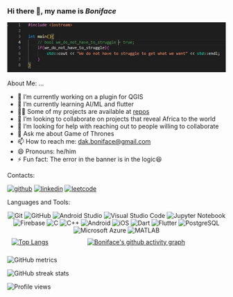 ### Hi there 👋, my name is *Boniface*
![banner](https://github.com/Serkhani/Serkhani/blob/42d9c7d673faeee710a81075ca68b101bf270d1e/banner.JPG)

About Me: ...

- 🔭 I’m currently working on a plugin for QGIS 
- 🌱 I’m currently learning AI/ML and flutter 
- 👨‍💻 Some of my projects are available at [repos](https://github.com/Serkhani?tab=repositories)
- 👯 I’m looking to collaborate on projects that reveal Africa to the world 
- 🤔 I’m looking for help with reaching out to people willing to collaborate 
- 💬 Ask me about Game of Thrones 
- 📫 How to reach me: dak.boniface@gmail.com 
- 😄 Pronouns: he/him 
- ⚡ Fun fact: The error in the banner is in the logic😆

Contacts: 

[<img src='https://cdn.jsdelivr.net/npm/simple-icons@3.0.1/icons/github.svg' alt='github' height='40'>](https://github.com/Serkhani)  [<img src='https://cdn.jsdelivr.net/npm/simple-icons@3.0.1/icons/linkedin.svg' alt='linkedin' height='40'>](https://www.linkedin.com/in/https://www.linkedin.com/in/dakboniface/)  [<img src='https://cdn.jsdelivr.net/npm/simple-icons@3.0.1/icons/leetcode.svg' alt='leetcode' height='40'>](https://www.leetcode.com/serkhani)  

Languages and Tools:
<!-- <p align="center">  -->
<!-- <a href="https://flutter.dev/" target="_blank" rel="noreferrer">
    <img src="https://www.vectorlogo.zone/logos/opencv/opencv-icon.svg" alt="opencv" width="40" height="40" />
</a>
<div style="display: flex;">
    <a href="https://opencv.org/" target="_blank" rel="noreferrer" style="flex: 1; padding: 10px;">
        <img src="https://www.vectorlogo.zone/logos/opencv/opencv-icon.svg" alt="opencv" width="40" height="40" />
    </a>
    <a href="https://firebase.google.com/" target="_blank" rel="noreferrer" style="flex: 1; padding: 10px;">
        <img src="https://www.vectorlogo.zone/logos/firebase/firebase-icon.svg" alt="Firebase" width="40" height="40" />
    </a>
    <a href="https://www.apple.com/ios/" target="_blank" rel="noreferrer" style="flex: 1; padding: 10px;">
        <img src="https://www.vectorlogo.zone/logos/apple/apple-icon.svg" alt="iOS" width="40" height="40" />
    </a>
    <a href="https://jupyter.org/" target="_blank" rel="noreferrer" style="flex: 1; padding: 10px;">
        <img src="https://www.vectorlogo.zone/logos/jupyter/jupyter-icon.svg" alt="Jupyter" width="40" height="40" />
    </a>
    <a href="https://dart.dev/" target="_blank" rel="noreferrer" style="flex: 1; padding: 10px;">
        <img src="https://www.vectorlogo.zone/logos/dartlang/dartlang-icon.svg" alt="Dart" width="40" height="40" />
    </a>
    <a href="https://azure.com/" target="_blank" rel="noreferrer" style="flex: 1; padding: 10px;">
        <img src="https://www.vectorlogo.zone/logos/microsoft_azure/microsoft_azure-icon.svg" alt="Azure" width="40" height="40" />
    </a>
</div> -->

<!-- <a href="https://developer.android.com" target="_blank" rel="noreferrer"> <img src="https://raw.githubusercontent.com/devicons/devicon/master/icons/android/android-original-wordmark.svg" alt="android" width="40" height="40"/> </a> 
<a href="https://www.arduino.cc/" target="_blank" rel="noreferrer"> <img src="https://cdn.worldvectorlogo.com/logos/arduino-1.svg" alt="arduino" width="40" height="40"/> </a> 
<a href="https://www.blender.org/" target="_blank" rel="noreferrer"> <img src="https://download.blender.org/branding/community/blender_community_badge_white.svg" alt="blender" width="40" height="40"/> </a> 
<a href="https://www.cprogramming.com/" target="_blank" rel="noreferrer"> <img src="https://raw.githubusercontent.com/devicons/devicon/master/icons/c/c-original.svg" alt="c" width="40" height="40"/> </a> 
<a href="https://www.w3schools.com/cpp/" target="_blank" rel="noreferrer"> <img src="https://raw.githubusercontent.com/devicons/devicon/master/icons/cplusplus/cplusplus-original.svg" alt="cplusplus" width="40" height="40"/> </a> 
<a href="https://git-scm.com/" target="_blank" rel="noreferrer"> <img src="https://www.vectorlogo.zone/logos/git-scm/git-scm-icon.svg" alt="git" width="40" height="40"/> </a> 
<a href="https://www.w3.org/html/" target="_blank" rel="noreferrer"> <img src="https://raw.githubusercontent.com/devicons/devicon/master/icons/html5/html5-original-wordmark.svg" alt="html5" width="40" height="40"/> </a> 
<a href="https://developer.mozilla.org/en-US/docs/Web/JavaScript" target="_blank" rel="noreferrer"> <img src="https://raw.githubusercontent.com/devicons/devicon/master/icons/javascript/javascript-original.svg" alt="javascript" width="40" height="40"/> </a> 
<a href="https://www.mathworks.com/" target="_blank" rel="noreferrer"> <img src="https://upload.wikimedia.org/wikipedia/commons/2/21/Matlab_Logo.png" alt="matlab" width="40" height="40"/> </a>
<a href="https://nodejs.org" target="_blank" rel="noreferrer"> <img src="https://raw.githubusercontent.com/devicons/devicon/master/icons/nodejs/nodejs-original-wordmark.svg" alt="nodejs" width="40" height="40"/> </a> 
<a href="https://opencv.org/" target="_blank" rel="noreferrer"> <img src="https://www.vectorlogo.zone/logos/opencv/opencv-icon.svg" alt="opencv" width="40" height="40"/> </a> 
<a href="https://pandas.pydata.org/" target="_blank" rel="noreferrer"> <img src="https://raw.githubusercontent.com/devicons/devicon/2ae2a900d2f041da66e950e4d48052658d850630/icons/pandas/pandas-original.svg" alt="pandas" width="40" height="40"/> </a> 
<a href="https://www.postgresql.org" target="_blank" rel="noreferrer"> <img src="https://raw.githubusercontent.com/devicons/devicon/master/icons/postgresql/postgresql-original-wordmark.svg" alt="postgresql" width="40" height="40"/> </a> 
<a href="https://www.python.org" target="_blank" rel="noreferrer"> <img src="https://raw.githubusercontent.com/devicons/devicon/master/icons/python/python-original.svg" alt="python" width="40" height="40"/> </a> 
</p>  -->
<div align="center">
	<img height="30" src="https://user-images.githubusercontent.com/25181517/192108372-f71d70ac-7ae6-4c0d-8395-51d8870c2ef0.png" alt="Git" title="Git" />
	<img height="30" src="https://user-images.githubusercontent.com/25181517/192108374-8da61ba1-99ec-41d7-80b8-fb2f7c0a4948.png" alt="GitHub" title="GitHub" />
	<img height="30" src="https://user-images.githubusercontent.com/25181517/192108895-20dc3343-43e3-4a54-a90e-13a4abbc57b9.png" alt="Android Studio" title="Android Studio" />
	<img height="30" src="https://user-images.githubusercontent.com/25181517/192108891-d86b6220-e232-423a-bf5f-90903e6887c3.png" alt="Visual Studio Code" title="Visual Studio Code" />
	<img height="30" src="https://user-images.githubusercontent.com/25181517/183914128-3fc88b4a-4ac1-40e6-9443-9a30182379b7.png" alt="Jupyter Notebook" title="Jupyter Notebook" />
	<img height="30" src="https://user-images.githubusercontent.com/25181517/189716855-2c69ca7a-5149-4647-936d-780610911353.png" alt="Firebase" title="Firebase" />
	<img height="30" src="https://user-images.githubusercontent.com/25181517/192106070-46255bcf-65e6-4c6b-a296-bf8d0d8fb2a7.png" alt="C" title="C" />
	<img height="30" src="https://user-images.githubusercontent.com/25181517/192106073-90fffafe-3562-4ff9-a37e-c77a2da0ff58.png" alt="C++" title="C++" />
	<img height="30" src="https://user-images.githubusercontent.com/25181517/117269608-b7dcfb80-ae58-11eb-8e66-6cc8753553f0.png" alt="Android" title="Android" />
	<img height="30" src="https://user-images.githubusercontent.com/25181517/121406611-a8246b80-c95e-11eb-9b11-b771486377f6.png" alt="iOS" title="iOS" />
	<img height="30" src="https://user-images.githubusercontent.com/25181517/186150304-1568ffdf-4c62-4bdc-9cf1-8d8efcea7c5b.png" alt="Dart" title="Dart" />
	<img height="30" src="https://user-images.githubusercontent.com/25181517/186150365-da1eccce-6201-487c-8649-45e9e99435fd.png" alt="Flutter" title="Flutter" />
	<img height="30" src="https://user-images.githubusercontent.com/25181517/117208740-bfb78400-adf5-11eb-97bb-09072b6bedfc.png" alt="PostgreSQL" title="PostgreSQL" />
	<img height="30" src="https://user-images.githubusercontent.com/25181517/183911544-95ad6ba7-09bf-4040-ac44-0adafedb9616.png" alt="Microsoft Azure" title="Microsoft Azure" />
	<img height="30" src="https://user-images.githubusercontent.com/25181517/192106593-610ee31c-995e-4f24-b8e1-0f18eead6fae.png" alt="MATLAB" title="MATLAB" />
</div>

<!-- [![Top Langs](https://github-readme-stats.vercel.app/api/top-langs/?username=Serkhani)](https://github.com/anuraghazra/github-readme-stats) -->

<!-- ![GitHub stats](https://github-readme-stats.vercel.app/api?username=Serkhani&show_icons=true&count_private=true)   -->

<!-- [![Boniface's github activity graph](https://github-readme-activity-graph.cyclic.app/graph?username=Serkhani&theme=github-compact)](https://github.com/ashutosh00710/github-readme-activity-graph)   -->


<div style="display: flex;">
    <a href="https://github.com/anuraghazra/github-readme-stats" style="flex: 1; padding: 10px;">
        <img src="https://github-readme-stats.vercel.app/api/top-langs/?username=Serkhani&theme=dark" alt="Top Langs" style="width: 30%; height: 80%;" />
    </a>
    <a href="https://github.com/ashutosh00710/github-readme-activity-graph" style="flex: 2; padding: 10px;">
        <img src="https://github-readme-activity-graph.cyclic.app/graph?username=Serkhani&theme=github-compact" alt="Boniface's github activity graph" style="width: 60%; height: 100%;" />
    </a>
</div>



![GitHub metrics](https://metrics.lecoq.io/Serkhani)  

![GitHub streak stats](https://streak-stats.demolab.com/?user=Serkhani&theme=dark)  

![Profile views](https://gpvc.arturio.dev/Serkhani)